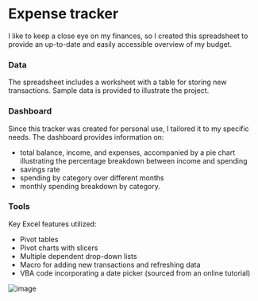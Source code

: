 # Expense tracker
I like to keep a close eye on my finances, so I created this spreadsheet to provide an up-to-date and easily accessible overview of my budget.
### Data
The spreadsheet includes a worksheet with a table for storing new transactions. Sample data is provided to illustrate the project.

### Dashboard
Since this tracker was created for personal use, I tailored it to my specific needs. The dashboard provides information on:
- total balance, income, and expenses, accompanied by a pie chart illustrating the percentage breakdown between income and spending
- savings rate
- spending by category over different months
- monthly spending breakdown by category. 

### Tools
Key Excel features utilized:
- Pivot tables
- Pivot charts with slicers
- Multiple dependent drop-down lists
- Macro for adding new transactions and refreshing data
- VBA code incorporating a date picker (sourced from an online tutorial)

![image](https://github.com/KarolinaOpasik/Excel_expense_tracker/assets/146082124/860e095f-9030-4f57-ae7b-33cf76d77f82)
